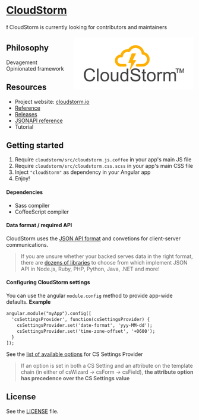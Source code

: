 # [CloudStorm](http://cloudstorm.io)

:exclamation: CloudStorm is currently looking for contributors and maintainers

<a href="http://cloudstorm.io"><img src="./docs/images/logo.png" height="140" align="right"></a>

## Philosophy
Devagement  
Opinionated framework

## Resources
* Project website: [cloudstorm.io](http://cloudstorm.io)  
* [Reference](docs/README.md)  
* [Releases](releases)
* [JSONAPI reference](http://jsonapi.org)
* Tutorial

## Getting started

1. Require `cloudstorm/src/cloudstorm.js.coffee` in your app's main JS file
1. Require `cloudstorm/src/cloudstorm.css.scss` in your app's main CSS file
1. Inject `"cloudStorm"` as dependency in your Angular app
1. Enjoy!

#### Dependencies
* Sass compiler
* CoffeeScript compiler

#### Data format / required API
CloudStorm uses the [JSON API format](http://jsonapi.org/format/#document-structure) and convetions for client-server communications.

> If you are unsure whether your backed serves data in the right format, there are [dozens of libraries](http://jsonapi.org/implementations/) to choose from which implement JSON API in Node.js, Ruby, PHP, Python, Java, .NET and more!

#### Configuring CloudStorm settings

You can use the angular `module.config` method to provide app-wide defaults.
**Example**
```
angular.module("myApp").config([
  'csSettingsProvider', function(csSettingsProvider) {
    csSettingsProvider.set('date-format', 'yyy-MM-dd');
    csSettingsProvider.set('time-zone-offset', '+0600');
  }
]);
```

See the [list of available options](#cs-settings-provider) for CS Settings Provider

> If an option is set in both a CS Setting and an attribute on the template chain (in either of csWizard -> csForm -> csField), **the attribute option has precedence over the CS Settings value**


## License
See the [LICENSE](./LICENSE.txt) file.
